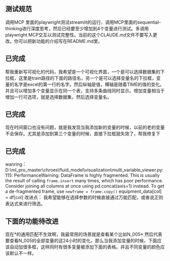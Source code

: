 ## 测试规范
调用MCP 里面的playwright测试streamlit的运行，调用MCP里面的sequential-thinking进行深度思考，然后已经要至少增加到4个变量进行测试。多调用playwright MCP交互以测试完整性。当前的这个CLAUDE.md文件不要写入更改。你可以把新功能的介绍写在README.md里。


## 已完成
帮我重新写可视化的代码，我希望是一个可视化界面，一个是可以选择数据集的下拉框，这里是train路径的下面的路径名，另一个是可以选择变量名的下拉框，变量的名字是excel的第一行的名字。然后纵轴是值，横轴是随着TIME的值的变化。并且可以增加多个变量显示在同一个表，支持多条曲线同时显示。增加变量相当于增加一行可选项，就是选择数据集，然后选择变量名。

## 已完成
现在时间窗口也没有问题，就是我发现当我添加新的变量的时候，以前的老的变量不会保存。尤其是添加到第三个变量的时候，直接下拉框就失效了，帮我修复下

## 已完成
wanring：
D:\ml_pro_master\chroes\fluid_model\visualization\multi_variable_viewer.py:115: PerformanceWarning: DataFrame is highly fragmented.  This is usually the result of calling `frame.insert` many times, which has poor performance.  Consider joining all columns at once using pd.concat(axis=1) instead. To get a de-fragmented frame, use `newframe = frame.copy()`
  equipment_data[col] = df[col]
改进点：
我希望能够在选择参数的时候直接通过万能匹配，或者说正则表达式来进行筛选。

## 下面的功能待改进
现在\*的通用匹配不生效啊，我最常用的场景就是查看某个比如N_005\* 然后代表要查看N_005的全部变量的这24小时的变化。那么当我添加变量的时候，下面应该自动加很多框，这样同时有很多变量被添加下面的表格。并且不同变量的颜色应该默认不一样。


